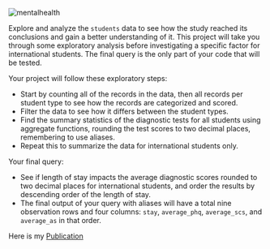 ![mentalhealth](https://github.com/Aakaaaassh/SQL/assets/66636545/ccc47fbb-cffc-47f3-b90b-0422353b76f1)

Explore and analyze the `students` data to see how the study reached its conclusions and gain a better understanding of it. This project will take you through some exploratory analysis before investigating a specific factor for international students. The final query is the only part of your code that will be tested.

Your project will follow these exploratory steps:

- Start by counting all of the records in the data, then all records per student type to see how the records are categorized and scored.
- Filter the data to see how it differs between the student types.
- Find the summary statistics of the diagnostic tests for all students using aggregate functions, rounding the test scores to two decimal places, remembering to use aliases.
- Repeat this to summarize the data for international students only.


Your final query:

- See if length of stay impacts the average diagnostic scores rounded to two decimal places for international students, and order the results by descending order of the length of stay.
- The final output of your query with aliases will have a total nine observation rows and four columns: `stay`, `average_phq`, `average_scs`, and `average_as` in that order.

Here is my [Publication](https://app.datacamp.com/workspace/w/f3c5c4a2-dd13-4cd8-bafa-28f627dbf9fc)

